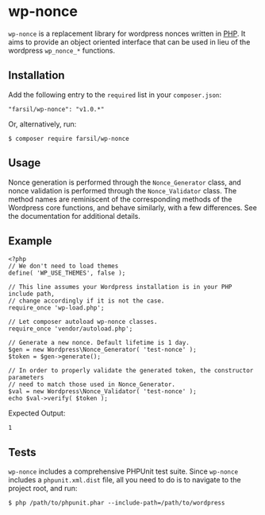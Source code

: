 # wp-nonce

`wp-nonce` is a replacement library for wordpress nonces written in 
[PHP](https://php.net/). It aims to provide an object oriented interface that
 can be used in lieu of the wordpress `wp_nonce_*` functions.

## Installation
Add the following entry to the `required` list in your `composer.json`:
```
"farsil/wp-nonce": "v1.0.*"
```
Or, alternatively, run:
```
$ composer require farsil/wp-nonce
```

## Usage
Nonce generation is performed through the `Nonce_Generator` class, and nonce 
validation is performed through the `Nonce_Validator` class. The method names
are reminiscent of the corresponding methods of the Wordpress core 
functions, and behave similarly, with a few differences. See the 
documentation for additional details.

## Example
```
<?php
// We don't need to load themes
define( 'WP_USE_THEMES', false );

// This line assumes your Wordpress installation is in your PHP include path,
// change accordingly if it is not the case.
require_once 'wp-load.php';

// Let composer autoload wp-nonce classes.
require_once 'vendor/autoload.php';

// Generate a new nonce. Default lifetime is 1 day.
$gen = new Wordpress\Nonce_Generator( 'test-nonce' );
$token = $gen->generate();

// In order to properly validate the generated token, the constructor parameters
// need to match those used in Nonce_Generator.
$val = new Wordpress\Nonce_Validator( 'test-nonce' );
echo $val->verify( $token );
```
Expected Output:
```
1
```

## Tests
`wp-nonce` includes a comprehensive PHPUnit test suite. Since `wp-nonce` 
includes a `phpunit.xml.dist` file, all you need to do is to navigate to the 
project root, and run:
```
$ php /path/to/phpunit.phar --include-path=/path/to/wordpress
```